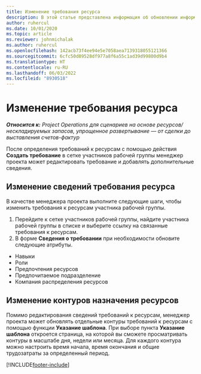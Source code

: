 ```yaml
---
title: Изменение требования ресурса
description: В этой статье представлена информация об обновлении информации о требованиях ресурсов.
author: ruhercul
ms.date: 10/01/2020
ms.topic: article
ms.reviewer: johnmichalak
ms.author: ruhercul
ms.openlocfilehash: 142acb73f4ee94e5e7058aea7139318055121366
ms.sourcegitcommit: 6cfc50d89528df977a8f6a55c1ad39d99800d9b4
ms.translationtype: HT
ms.contentlocale: ru-RU
ms.lasthandoff: 06/03/2022
ms.locfileid: "8930518"
---
```

# <a name="edit-a-resource-requirement"></a>Изменение требования ресурса

_**Относится к:** Project Operations для сценариев на основе ресурсов/нескладируемых запасов, упрощенное развертывание — от сделки до выставления счетов-фактур_

После определения требований к ресурсам с помощью действия **Создать требование** в сетке участников рабочей группы менеджер проекта может редактировать требование и добавлять дополнительные сведения.

## <a name="edit-resource-requirement-details"></a>Изменение сведений требования ресурса

В качестве менеджера проекта выполните следующие шаги, чтобы изменить требования к ресурсам участника рабочей группы.

1. Перейдите к сетке участников рабочей группы, найдите участника рабочей группы в списке и выберите ссылку на связанные требования к ресурсам.
2. В форме **Сведения о требовании** при необходимости обновите следующие атрибуты.

- Навыки
- Роли
- Предпочтения ресурсов
- Предпочитаемое подразделение
- Компания распределения ресурсов

## <a name="edit-resource-assignment-contours"></a>Изменение контуров назначения ресурсов

Помимо редактирования сведений требований к ресурсам, менеджер проекта может обновлять отдельные контуры требований к ресурсам с помощью функции **Указание шаблона**. При выборе пункта **Указание шаблона** откроется страница, на которой вы сможете просматривать контуры в масштабе дня, недели или месяца. Для каждого контура можно настроить время начала, время окончания и общие трудозатраты за определенный период.

[!INCLUDE[footer-include](../includes/footer-banner.md)]